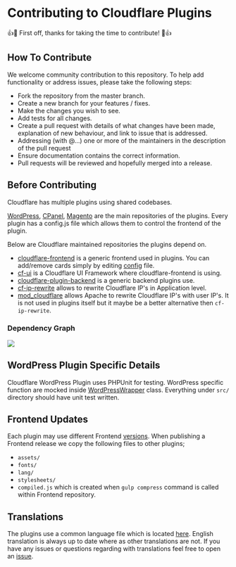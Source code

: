 # Contributing to Cloudflare Plugins

👍🎉 First off, thanks for taking the time to contribute! 🎉👍

## How To Contribute

We welcome community contribution to this repository. To help add functionality or address issues, please take the following steps:

* Fork the repository from the master branch.
* Create a new branch for your features / fixes.
* Make the changes you wish to see.
* Add tests for all changes.
* Create a pull request with details of what changes have been made, explanation of new behaviour, and link to issue that is addressed.
* Addressing (with @...) one or more of the maintainers in the description of the pull request
* Ensure documentation contains the correct information.
* Pull requests will be reviewed and hopefully merged into a release.

## Before Contributing

Cloudflare has multiple plugins using shared codebases. 

[WordPress](https://github.com/cloudflare/Cloudflare-WordPress), [CPanel](https://github.com/cloudflare/CloudFlare-CPanel), [Magento](https://github.com/cloudflare/CloudFlare-Magento) are the main repositories of the plugins. Every plugin has a config.js file which allows them to control the frontend of the plugin. 

Below are Cloudflare maintained repositories the plugins depend on. 

* [cloudflare-frontend](https://github.com/cloudflare/CloudFlare-FrontEnd) is a generic frontend used in plugins. You can add/remove cards simply by editing [config](https://github.com/cloudflare/CloudFlare-FrontEnd/blob/master/config.js) file.
* [cf-ui](https://github.com/cloudflare/cf-ui) is a Cloudflare UI Framework where cloudflare-frontend is using. 
* [cloudflare-plugin-backend](https://github.com/cloudflare/cloudflare-plugin-backend) is a generic backend plugins use.
* [cf-ip-rewrite](https://github.com/cloudflare/cf-ip-rewrite) allows to rewrite Cloudflare IP's in Application level. 
* [mod_cloudflare](https://github.com/cloudflare/mod_cloudflare) allows Apache to rewrite Cloudflare IP's with user IP's. It is not used in plugins itself but it maybe be a better alternative then `cf-ip-rewrite`.

### Dependency Graph

![](https://i.imgur.com/J46MWRB.jpg)

## WordPress Plugin Specific Details

Cloudflare WordPress Plugin uses PHPUnit for testing. WordPress specific function are mocked inside [WordPressWrapper](https://github.com/cloudflare/Cloudflare-WordPress/blob/master/src/WordPress/WordPressWrapper.php) class. Everything under `src/` directory should have unit test written.

## Frontend Updates

Each plugin may use different Frontend [versions]((https://github.com/cloudflare/CloudFlare-FrontEnd/releases)). When publishing a Frontend release we copy the following files to other plugins;

* `assets/`
* `fonts/`
* `lang/`
* `stylesheets/`
* `compiled.js` which is created when `gulp compress` command is called within Frontend repository.

## Translations

The plugins use a common language file which is located [here](https://github.com/cloudflare/CloudFlare-FrontEnd/tree/master/lang). English translation is always up to date where as other translations are not. If you have any issues or questions regarding with translations feel free to open an [issue](https://github.com/cloudflare/CloudFlare-FrontEnd/issues).
